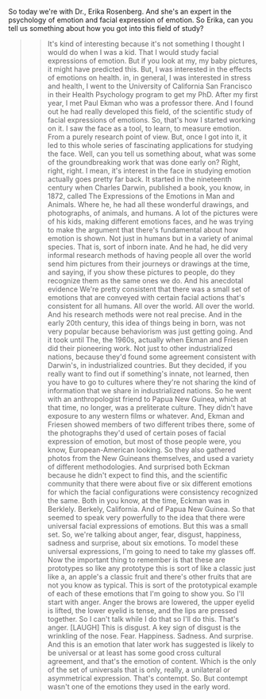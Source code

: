 So today we're with Dr., Erika Rosenberg. And she's an expert in the psychology
of emotion and facial expression of emotion. So Erika, can you tell us
something about how you got into this field of study?
>> It's kind of interesting because it's not something I thought I would do when I
was a kid. That I would study facial expressions of emotion. But if you look at
my, my baby pictures, it might have predicted this. But, I was interested in
the effects of emotions on health. in, in general, I was interested in stress
and health, I went to the University of California San Francisco in their
Health Psychology program to get my PhD. After my first year, I met Paul Ekman
who was a professor there. And I found out he had really developed this field,
of the scientific study of facial expressions of emotions. So, that's how I
started working on it. I saw the face as a tool, to learn, to measure emotion.
>From a purely research point of view. But, once I got into it, it led to this
whole series of fascinating applications for studying the face.
>> Well, can you tell us something about, what was some of the groundbreaking work
that was done early on?
>> Right, right, right. I mean, it's interest in the face in studying emotion
actually goes pretty far back. It started in the nineteenth century when
Charles Darwin, published a book, you know, in 1872, called The Expressions of
the Emotions in Man and Animals. Where he, he had all these wonderful drawings,
and photographs, of animals, and humans. A lot of the pictures were of his
kids, making different emotions faces, and he was trying to make the argument
that there's fundamental about how emotion is shown. Not just in humans but in
a variety of animal species. That is, sort of inborn inate. And he had, he did
very informal research methods of having people all over the world send him
pictures from their journeys or drawings at the time, and saying, if you show
these pictures to people, do they recognize them as the same ones we do. And
his anecdotal evidence We're pretty consistent that there was a small set of
emotions that are conveyed with certain facial actions that's consistent for
all humans.
>> All over the world.
>> All over the world. And his research methods were not real precise. And in the
early 20th century, this idea of things being in born, was not very popular
because behaviorism was just getting going. And it took until The, the 1960s,
actually when Ekman and Friesen did their pioneering work. Not just to other
industrialized nations, because they'd found some agreement consistent with
Darwin's, in industrialized countries. But they decided, if you really want to
find out if something's innate, not learned, then you have to go to cultures
where they're not sharing the kind of information that we share in
industrialized nations. So he went with an anthropologist friend to Papua New
Guinea, which at that time, no longer, was a preliterate culture. They didn't
have exposure to any western films or whatever. And, Ekman and Friesen showed
members of two different tribes there, some of the photographs they'd used of
certain poses of facial expression of emotion, but most of those people were,
you know, European-American looking. So they also gathered photos from the New
Guineans themselves, and used a variety of different methodologies. And
surprised both Eckman because he didn't expect to find this, and the scientific
community that there were about five or six different emotions for which the
facial configurations were consistency recognized the same. Both in you know,
at the time, Eckman was in Berklely. Berkely, California. And of Papua New
Guinea. So that seemed to speak very powerfully to the idea that there were
universal facial expressions of emotions. But this was a small set. So, we're
talking about anger, fear, disgust, happiness, sadness and surprise, about six
emotions. To model these universal expressions, I'm going to need to take my
glasses off. Now the important thing to remember is that these are prototypes
so like any prototype this is sort of like a classic just like a, an apple's a
classic fruit and there's other fruits that are not you know as typical. This
is sort of the prototypical example of each of these emotions that I'm going to
show you. So I'll start with anger. Anger the brows are lowered, the upper
eyelid is lifted, the lower eyelid is tense, and the lips are pressed together.
So I can't talk while I do that so I'll do this. That's anger.
[LAUGH]
This is disgust. A key sign of disgust is the wrinkling of the nose. Fear.
Happiness. Sadness. And surprise. And this is an emotion that later work has
suggested is likely to be universal or at least has some good cross cultural
agreement, and that's the emotion of content. Which is the only of the set of
universals that is only, really, a unilateral or asymmetrical expression.
That's contempt. So. But contempt wasn't one of the emotions they used in the
early word.
